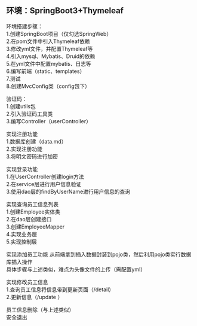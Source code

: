 ## 环境：SpringBoot3+Thymeleaf  

环境搭建步骤：  
1.创建SpringBoot项目（仅勾选SpringWeb）  
2.在pom文件中引入Thymeleaf依赖  
3.修改yml文件，并配置Thymeleaf等  
4.引入mysql、Mybatis、Druid的依赖   
5.在yml文件中配置mybatis、日志等  
6.编写前端（static、templates）  
7.测试  
8.创建MvcConfig类（config包下）  

验证码：  
1.创建utils包   
2.引入验证码工具类  
3.编写Controller（userController）  

实现注册功能  
1.数据库创建（data.md）  
2.实现注册功能  
3.将明文密码进行加密  

实现登录功能  
1.在UserController创建login方法  
2.在service层进行用户信息验证  
3.使用dao层的findByUserName进行用户信息的查询  

实现查询员工信息列表  
1.创建Employee实体类  
2.在dao层创建接口   
3.创建EmployeeMapper   
4.实现业务层   
5.实现控制层

实现添加员工功能 从前端拿到插入数据封装到pojo类，然后利用pojo类实行数据库插入操作  
具体步骤与上述类似，难点为头像文件的上传（需配置yml）  

实现修改员工信息   
1.查询员工信息将信息带到更新页面（/detail）    
2.更新信息（/update ）    

员工信息删除（与上述类似）  
安全退出  
